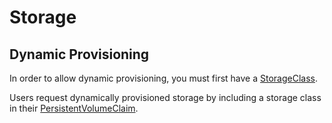 # Storage

## Dynamic Provisioning

In order to allow dynamic provisioning, you must first have a [StorageClass](storageclass.md).

Users request dynamically provisioned storage by including a storage class in their [PersistentVolumeClaim](persistentvolumeclaims.md).

